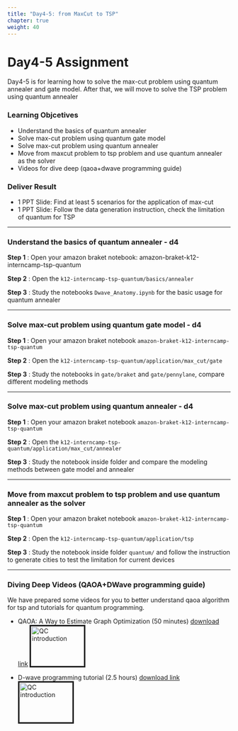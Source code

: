 ```yaml
---
title: "Day4-5: from MaxCut to TSP"
chapter: true
weight: 40
---
```


# Day4-5 Assignment

Day4-5 is for learning how to solve the max-cut problem using quantum annealer and gate model. After that, we will move to solve the TSP problem using quantum annealer

### Learning Objcetives
- Understand the basics of quantum annealer
- Solve max-cut problem using quantum gate model
- Solve max-cut problem using quantum annealer
- Move from maxcut problem to tsp problem and use quantum annealer as the solver
- Videos for dive deep (qaoa+dwave programming guide)

### Deliver Result
- 1 PPT Slide: Find at least 5 scenarios for the application of max-cut 
- 1 PPT Slide: Follow the data generation instruction, check the limitation of quantum for TSP

---

### Understand the basics of quantum annealer - d4

**Step 1**  : Open your amazon braket notebook: amazon-braket-k12-interncamp-tsp-quantum

**Step 2**  : Open the `k12-interncamp-tsp-quantum/basics/annealer`

**Step 3**  : Study the notebooks `Dwave_Anatomy.ipynb` for the basic usage for quantum annealer

---

### Solve max-cut problem using quantum gate model - d4

**Step 1**  : Open your amazon braket notebook `amazon-braket-k12-interncamp-tsp-quantum`

**Step 2**  : Open the `k12-interncamp-tsp-quantum/application/max_cut/gate`

**Step 3**  : Study the notebooks in `gate/braket` and `gate/pennylane`, compare different modeling methods

---

### Solve max-cut problem using quantum annealer - d4

**Step 1**  : Open your amazon braket notebook `amazon-braket-k12-interncamp-tsp-quantum`

**Step 2**  : Open the `k12-interncamp-tsp-quantum/application/max_cut/annealer`

**Step 3**  : Study the notebook inside folder and compare the modeling methods between gate model and annealer

---

### Move from maxcut problem to tsp problem and use quantum annealer as the solver

**Step 1**  : Open your amazon braket notebook `amazon-braket-k12-interncamp-tsp-quantum`

**Step 2**  : Open the `k12-interncamp-tsp-quantum/application/tsp`

**Step 3**  : Study the notebook inside folder `quantum/` and follow the instruction to generate cities to test the limitation for current devices

---

### Diving Deep Videos (QAOA+DWave programming guide)

We have prepared some videos for you to better understand qaoa algorithm for tsp and tutorials for quantum programming.

* QAOA: A Way to Estimate Graph Optimization (50 minutes) [download link](https://wx.mail.qq.com/ftn/download?func=3&key=cacbbe6582289946f8b8176566616461c04f4c6364616461101b0f07535701590d03145c5d04054c010200044958015601195a040057545853005f535c5952614c400c164a020b0c1865782a2541254162554045100e44244640500805150141724658150c412b11415d540c1e0010085a5a1708145570a09711f993ec18f71700e4cf70e5371b8c337ef6&code=549edada&k=cacbbe6582289946f8b8176566616461c04f4c6364616461101b0f07535701590d03145c5d04054c010200044958015601195a040057545853005f535c5952614c400c164a020b0c1865782a2541254162554045100e44244640500805150141724658150c412b11415d540c1e0010085a5a1708145570a09711f993ec18f71700e4cf70e5371b8c337ef6&fweb=1&cl=1)
<a href="http://www.youtube.com/watch?feature=player_embedded&v=-oeP7Rz8JsU
" target="_blank"><img src="http://img.youtube.com/vi/-oeP7Rz8JsU/0.jpg" 
alt="QC introduction" width="120" height="90" border="3" /></a>

* D-wave programming tutorial (2.5 hours)  [download link](https://wx.mail.qq.com/ftn/download?func=3&key=cfcab434d52bc512fdb91734316238356666e11033623835151a095500075b56030d140306000d1804075d061e00085607185f505255595307045d500100043549410c471d0157581d644c555d164d5810654b5b541059585d5c575313364d415f4750555f427c1867544f5113334d5759414a1401520a041e58490027e1b34ccd1e25285c070f24a2fd0d7bb6057aae8c&code=05943b85&k=cfcab434d52bc512fdb91734316238356666e11033623835151a095500075b56030d140306000d1804075d061e00085607185f505255595307045d500100043549410c471d0157581d644c555d164d5810654b5b541059585d5c575313364d415f4750555f427c1867544f5113334d5759414a1401520a041e58490027e1b34ccd1e25285c070f24a2fd0d7bb6057aae8c&fweb=1&cl=1)
<a href="http://www.youtube.com/watch?feature=player_embedded&v=jTDnGox0c9Y
" target="_blank"><img src="http://img.youtube.com/vi/jTDnGox0c9Y/0.jpg" 
alt="QC introduction" width="120" height="90" border="3" /></a>

